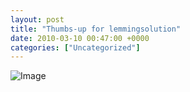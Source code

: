 ```yaml
---
layout: post
title: "Thumbs-up for lemmingsolution"
date: 2010-03-10 00:47:00 +0000
categories: ["Uncategorized"]
---
```


![Image](http://farm5.static.flickr.com/4037/4421250390_732e89e44e_d.jpg)